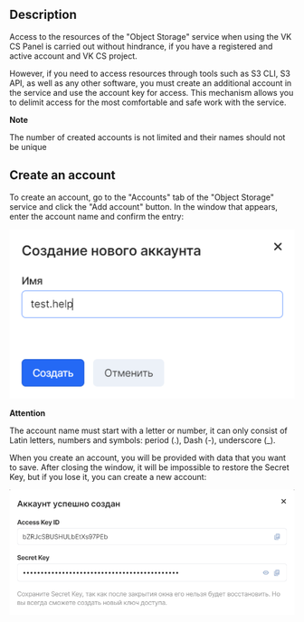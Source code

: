 Description
-----------

Access to the resources of the "Object Storage" service when using the VK CS Panel is carried out without hindrance, if you have a registered and active account and VK CS project.

However, if you need to access resources through tools such as S3 CLI, S3 API, as well as any other software, you must create an additional account in the service and use the account key for access. This mechanism allows you to delimit access for the most comfortable and safe work with the service.

**Note**

The number of created accounts is not limited and their names should not be unique

Create an account
-----------------

To create an account, go to the "Accounts" tab of the "Object Storage" service and click the "Add account" button. In the window that appears, enter the account name and confirm the entry:

![](./assets/1598049090195-1598049090195.png)

**Attention**

The account name must start with a letter or number, it can only consist of Latin letters, numbers and symbols: period (.), Dash (-), underscore (_).

When you create an account, you will be provided with data that you want to save. After closing the window, it will be impossible to restore the Secret Key, but if you lose it, you can create a new account:

![](./assets/1598049339432-1598049339432.png)